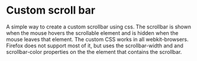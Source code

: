 # Custom scroll bar

A simple way to create a custom scrollbar using css. The scrollbar is shown when the mouse hovers the scrollable element and is hidden when the mouse leaves that element. The custom CSS works in all webkit-browsers. Firefox does not support most of it, but uses the scrollbar-width and and scrollbar-color properties on the the element that contains the scrollbar.
